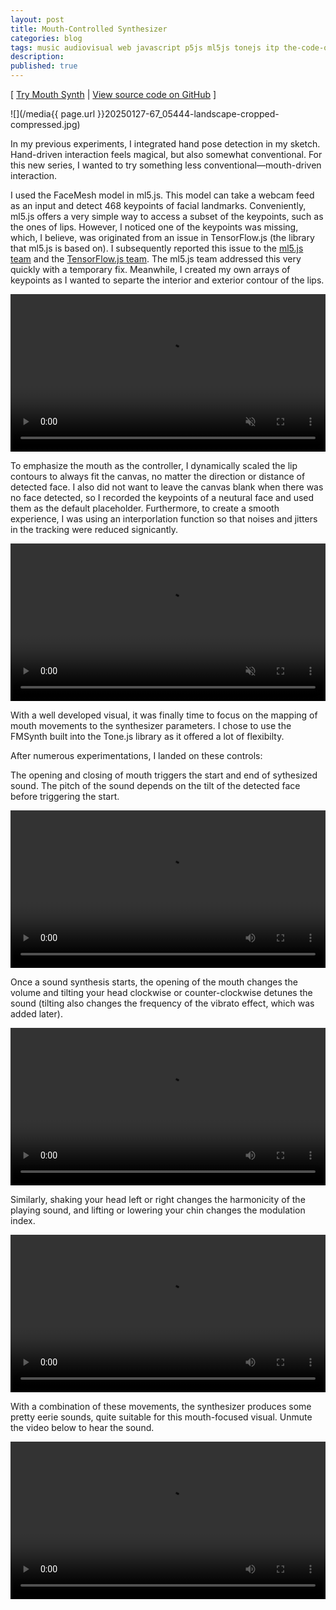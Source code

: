 ```yaml
---
layout: post
title: Mouth-Controlled Synthesizer
categories: blog
tags: music audiovisual web javascript p5js ml5js tonejs itp the-code-of-music featured
description:
published: true
---
```


[ [Try Mouth Synth](https://jackbdu.com/mouth-synth/) \| [View source code on GitHub](https://github.com/jackbdu/mouth-synth) ]

![](/media{{ page.url }}20250127-67_05444-landscape-cropped-compressed.jpg)

In my previous experiments, I integrated hand pose detection in my sketch. Hand-driven interaction feels magical, but also somewhat conventional. For this new series, I wanted to try something less conventional—mouth-driven interaction.

<!--more-->

I used the FaceMesh model in ml5.js. This model can take a webcam feed as an input and detect 468 keypoints of facial landmarks. Conveniently, ml5.js offers a very simple way to access a subset of the keypoints, such as the ones of lips. However, I noticed one of the keypoints was missing, which, I believe, was originated from an issue in TensorFlow.js (the library that ml5.js is based on). I subsequently reported this issue to the [ml5.js team](https://github.com/ml5js/ml5-next-gen/issues/107) and the [TensorFlow.js team](https://github.com/tensorflow/tfjs/issues/8221). The ml5.js team addressed this very quickly with a temporary fix. Meanwhile, I created my own arrays of keypoints as I wanted to separte the interior and exterior contour of the lips.

<video width="100%" preload="auto" autoplay playsinline loop muted>
  <source src="/media{{ page.url }}20240316-daily-experiment-ml5-facemesh-mouth-contour-1080p@60fps_compressed-clip.mp4" type='video/mp4'>
</video>

To emphasize the mouth as the controller, I dynamically scaled the lip contours to always fit the canvas, no matter the direction or distance of detected face. I also did not want to leave the canvas blank when there was no face detected, so I recorded the keypoints of a neutural face and used them as the default placeholder. Furthermore, to create a smooth experience, I was using an interporlation function so that noises and jitters in the tracking were reduced signicantly.

<video width="100%" preload="auto" autoplay playsinline loop muted>
  <source src="/media{{ page.url }}20240317-daily-experiment-ml5-facemesh-large-mouth-1080p@60fps_compressed-clip.mp4" type='video/mp4'>
</video>

With a well developed visual, it was finally time to focus on the mapping of mouth movements to the synthesizer parameters. I chose to use the FMSynth built into the Tone.js library as it offered a lot of flexibilty.

After numerous experimentations, I landed on these controls:

The opening and closing of mouth triggers the start and end of sythesized sound. The pitch of the sound depends on the tilt of the detected face before triggering the start.

<video width="100%" preload="auto" loop controls>
  <source src="/media{{ page.url }}20240319-daily-experiment-ml5-facemesh-open-mouth-and-tilt-head-to-synth-1080p@60fps_compressed-clip.mp4" type='video/mp4'>
</video>

Once a sound synthesis starts, the opening of the mouth changes the volume and tilting your head clockwise or counter-clockwise detunes the sound (tilting also changes the frequency of the vibrato effect, which was added later).

<video width="100%" preload="auto" loop controls>
  <source src="/media{{ page.url }}20240321-daily-experiment-ml5-facemesh-open-mouth-and-tilt-head-to-synth-with-detuning-1080p@60fps_compressed-clip.mp4" type='video/mp4'>
</video>

Similarly, shaking your head left or right changes the harmonicity of the playing sound, and lifting or lowering your chin changes the modulation index.

<video width="100%" preload="auto" loop controls>
  <source src="/media{{ page.url }}20240322-daily-experiment-ml5-facemesh-open-mouth-and-shake-head-to-change-harmonicity-1080p@60fps_compressed-clip.mp4" type='video/mp4'>
</video>

With a combination of these movements, the synthesizer produces some pretty eerie sounds, quite suitable for this mouth-focused visual. Unmute the video below to hear the sound.

<video width="100%" preload="auto" loop controls>
  <source src="/media{{ page.url }}20240325-daily-experiment-ml5-facemesh-open-mouth-synth-with-adjustable-vibrato-1080p@60fps_compressed.mp4" type='video/mp4'>
</video>
